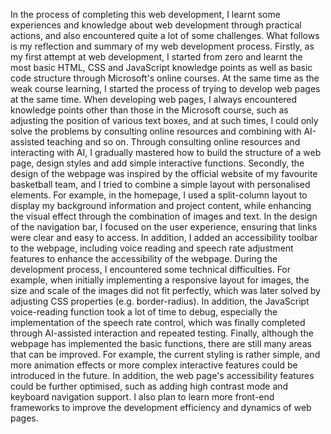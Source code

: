 In the process of completing this web development, I learnt some experiences and knowledge about web development through practical actions, and also encountered quite a lot of some challenges. What follows is my reflection and summary of my web development process.
Firstly, as my first attempt at web development, I started from zero and learnt the most basic HTML, CSS and JavaScript knowledge points as well as basic code structure through Microsoft's online courses. At the same time as the weak course learning, I started the process of trying to develop web pages at the same time. When developing web pages, I always encountered knowledge points other than those in the Microsoft course, such as adjusting the position of various text boxes, and at such times, I could only solve the problems by consulting online resources and combining with AI-assisted teaching and so on. Through consulting online resources and interacting with AI, I gradually mastered how to build the structure of a web page, design styles and add simple interactive functions.
Secondly, the design of the webpage was inspired by the official website of my favourite basketball team, and I tried to combine a simple layout with personalised elements. For example, in the homepage, I used a split-column layout to display my background information and project content, while enhancing the visual effect through the combination of images and text. In the design of the navigation bar, I focused on the user experience, ensuring that links were clear and easy to access. In addition, I added an accessibility toolbar to the webpage, including voice reading and speech rate adjustment features to enhance the accessibility of the webpage. During the development process, I encountered some technical difficulties. For example, when initially implementing a responsive layout for images, the size and scale of the images did not fit perfectly, which was later solved by adjusting CSS properties (e.g. border-radius). In addition, the JavaScript voice-reading function took a lot of time to debug, especially the implementation of the speech rate control, which was finally completed through AI-assisted interaction and repeated testing.
Finally, although the webpage has implemented the basic functions, there are still many areas that can be improved. For example, the current styling is rather simple, and more animation effects or more complex interactive features could be introduced in the future. In addition, the web page's accessibility features could be further optimised, such as adding high contrast mode and keyboard navigation support. I also plan to learn more front-end frameworks to improve the development efficiency and dynamics of web pages.